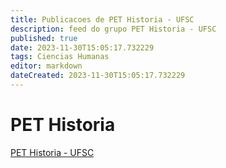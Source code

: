 ```yaml
---
title: Publicacoes de PET Historia - UFSC 
description: feed do grupo PET Historia - UFSC
published: true
date: 2023-11-30T15:05:17.732229
tags: Ciencias Humanas
editor: markdown
dateCreated: 2023-11-30T15:05:17.732229
---
```


# PET Historia
[PET Historia - UFSC](/grupo/183PETHistoriaUFSC)